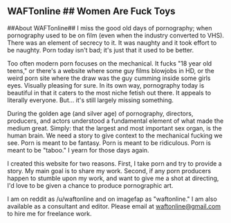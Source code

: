 ## WAFTonline ##  Women Are Fuck Toys

##About WAFTonline##
I miss the good old days of pornography; when pornography used to be on film (even when the industry converted to VHS).  There was an element of secrecy to it.  It was naughty and it took effort to be naughty.  Porn today isn't bad; it's just that it used to be better.

Too often modern porn focuses on the mechanical.  It fucks "18 year old teens," or there's a website where some guy films blowjobs in HD, or the weird porn site where the draw was the guy cumming inside some girls eyes.  Visually pleasing for sure.  In its own way, pornography today is beautiful in that it caters to the most niche fetish out there.  It appeals to literally everyone.  But... it's still largely missing something.

During the golden age (and silver age) of pornography, directors, producers, and actors understood a fundamental element of what made the medium great.  Simply:  that the largest and most important sex organ, is the human brain.  We need a story to give context to the mechanical fucking we see.  Porn is meant to be fantasy.  Porn is meant to be ridiculous.  Porn is meant to be "taboo."  I yearn for those days again.

I created this website for two reasons.  First, I take porn and try to provide a story.  My main goal is to share my work.  Second, if any porn producers happen to stumble upon my work, and want to give me a shot at directing, I'd love to be given a chance to produce pornographic art.

I am on reddit as /u/waftonline and on imagefap as "waftonline." I am also available as a consultant and editor.  Please email at waftonline@gmail.com to hire me for freelance work.   
